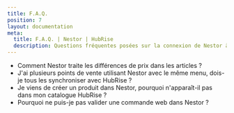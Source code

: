 ```yaml
---
title: F.A.Q.
position: 7
layout: documentation
meta:
  title: F.A.Q. | Nestor | HubRise
  description: Questions fréquentes posées sur la connexion de Nestor à HubRise. Connectez vos applications à HubRise avec facilité et synchronisez vos données.
---
```


- <Link to="/apps/nestor/faqs/prix-differents-articles">Comment Nestor traite les différences de prix dans les articles ?</Link>
- <Link to="/apps/nestor/faqs/synchroniser-points-vente">J'ai plusieurs points de vente utilisant Nestor avec le même menu, dois-je tous les synchroniser avec HubRise ?</Link>
- <Link to="/apps/nestor/faqs/produit-introuvable-hubrise">Je viens de créer un produit dans Nestor, pourquoi n'apparaît-il pas dans mon catalogue HubRise ?</Link>
- <Link to="/apps/nestor/faqs/validation-commande-impossible">Pourquoi ne puis-je pas valider une commande web dans Nestor ?</Link>